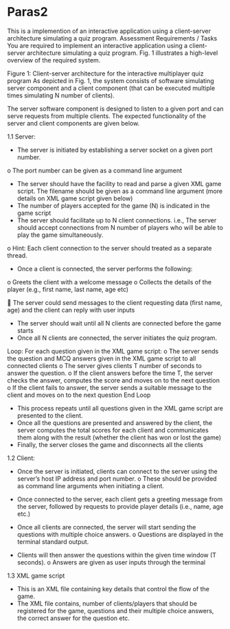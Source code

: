 # Paras2
This is a implemention of an interactive application using a client-server architecture simulating a quiz program. 
Assessment Requirements / Tasks
You are required to implement an interactive application using a client-server architecture simulating a quiz program. 
Fig. 1 illustrates a high-level overview of the required system. 
 
Figure 1: Client-server architecture for the interactive multiplayer quiz program
As depicted in Fig. 1, the system consists of software simulating server component and a client component (that can be executed multiple times simulating N number of clients).

 The server software component is designed to listen to a given port and can serve requests from multiple clients. The expected functionality of the server and client components are given below. 

1.1 Server:
-	The server is initiated by establishing a server socket on a given port number. 

o	The port number can be given as a command line argument

-	The server should have the facility to read and parse a given XML game script. The filename should be given as a command line argument (more details on XML game script given below)
-	The number of players accepted for the game (N) is indicated in the game script
-	The server should facilitate up to N client connections. i.e., The server should accept connections from N number of players who will be able to play the game simultaneously. 

o	Hint: Each client connection to the server should treated as a separate thread. 

-	Once a client is connected, the server performs the following:

o	Greets the client with a welcome message 
o	Collects the details of the player (e.g., first name, last name, age etc)

	The server could send messages to the client requesting data (first name, age) and the client can reply with user inputs
-	The server should wait until all N clients are connected before the game starts
-	Once all N clients are connected, the server initiates the quiz program. 

Loop: For each question given in the XML game script:
o	The server sends the question and MCQ answers given in the XML game script to all connected clients 
o	The server gives clients T number of seconds to answer the question. 
o	If the client answers before the time T, the server checks the answer, computes the score and moves on to the next question
o	If the client fails to answer, the server sends a suitable message to the client and moves on to the next question
End Loop

-	This process repeats until all questions given in the XML game script are presented to the client. 
-	Once all the questions are presented and answered by the client, the server computes the total scores for each client and communicates them along with the result (whether the client has won or lost the game)
-	Finally, the server closes the game and disconnects all the clients

1.2 Client:
-	Once the server is initiated, clients can connect to the server using the server’s host IP address and port number. 
o	These should be provided as command line arguments when initiating a client.

-	Once connected to the server, each client gets a greeting message from the server, followed by requests to provide player details (i.e., name, age etc.)

-	Once all clients are connected, the server will start sending the questions with multiple choice answers.
o	Questions are displayed in the terminal standard output.

-	Clients will then answer the questions within the given time window (T seconds).
o	Answers are given as user inputs through the terminal

1.3 XML game script
-	This is an XML file containing key details that control the flow of the game.
-	The XML file contains, number of clients/players that should be registered for the game, questions and their multiple choice answers, the correct answer for the question etc.
